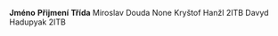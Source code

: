 **Jméno**                           **Přijmení**                            **Třída**
Miroslav                            Douda                                     None
Kryštof                             Hanžl                                     2ITB
Davyd				                Hadupyak				                  2ITB
